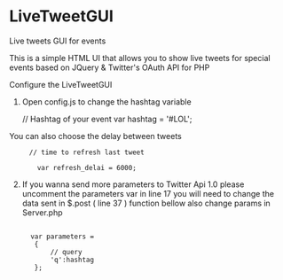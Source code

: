LiveTweetGUI
============

Live tweets GUI for events

This is a simple HTML UI that allows you to show live tweets for special events based on JQuery & Twitter's OAuth API for PHP
  
  Configure the LiveTweetGUI
  1. Open config.js to change the hashtag variable
    
        // Hashtag of your event
      	var hashtag = '#LOL';
      	
  You can also choose the delay between tweets
         
         // time to refresh last tweet

    	   var refresh_delai = 6000;
    	   
  2. If you wanna send more parameters to Twitter Api 1.0 please uncomment the parameters var in line 17
  you will need to change the data sent in $.post ( line 37 ) function bellow also change params in Server.php

      <code>
       var parameters =
      	{
      		// query
      		'q':hashtag
      	};
    	</code>
    	
    
